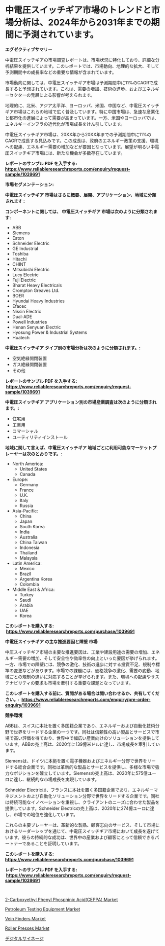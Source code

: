 <p><h1>中電圧スイッチギア市場のトレンドと市場分析は、2024年から2031年までの期間に予測されています。</h1></p><p><strong>エグゼクティブサマリー</strong></p>
<p><p>中電圧スイッチギアの市場調査レポートは、市場状況に特化しており、詳細な分析結果を提供しています。このレポートでは、市場動向、地理的な拡大、そして予測期間中の成長率などの重要な情報が含まれています。</p><p>市場動向に関しては、中電圧スイッチギア市場は予測期間中に11%のCAGRで成長すると予想されています。これは、需要の増加、技術の進歩、およびエネルギーセクターの発展による影響が考えられます。</p><p>地理的に、北米、アジア太平洋、ヨーロッパ、米国、中国など、中電圧スイッチギア市場はこれらの地域で広く普及しています。特に中国市場は、急速な産業化と都市化の進展によって需要が高まっています。一方、米国やヨーロッパでは、エネルギーインフラの近代化が市場成長をけん引しています。</p><p>中電圧スイッチギア市場は、20XX年から20XX年までの予測期間中に11%のCAGRで成長する見込みです。この成長は、政府のエネルギー政策の支援、環境への配慮、エネルギー需要の増加などが要因となっています。展望が明るい中電圧スイッチギア市場には、新たな機会が多数存在しています。</p></p>
<p><strong>レポートのサンプル PDF を入手する: <a href="https://www.reliableresearchreports.com/enquiry/request-sample/1039691">https://www.reliableresearchreports.com/enquiry/request-sample/1039691</a></strong></p>
<p><strong>市場セグメンテーション:</strong></p>
<p><strong> 中電圧スイッチギア 市場はさらに概要、展開、アプリケーション、地域に分類されます :</strong></p>
<p><strong>コンポーネントに関しては、 中電圧スイッチギア 市場は次のように分類されます: &nbsp;</strong></p>
<p><ul><li>ABB</li><li>Siemens</li><li>Eaton</li><li>Schneider Electric</li><li>GE Industrial</li><li>Toshiba</li><li>Hitachi</li><li>CHINT</li><li>Mitsubishi Electric</li><li>Lucy Electric</li><li>Fuji Electric</li><li>Bharat Heavy Electricals</li><li>Crompton Greaves Ltd.</li><li>BOER</li><li>Hyundai Heavy Industries</li><li>Efacec</li><li>Nissin Electric</li><li>Dual-ADE</li><li>Powell Industries</li><li>Henan Senyuan Electric</li><li>Hyosung Power & Industrial Systems</li><li>Huatech</li></ul></p>
<p><strong> 中電圧スイッチギア タイプ別の市場分析は次のように分類されます。:</strong></p>
<p><ul><li>空気絶縁開閉装置</li><li>ガス絶縁開閉装置</li><li>その他</li></ul></p>
<p><strong>レポートのサンプル PDF を入手する: &nbsp;<a href="https://www.reliableresearchreports.com/enquiry/request-sample/1039691">https://www.reliableresearchreports.com/enquiry/request-sample/1039691</a></strong></p>
<p><strong> 中電圧スイッチギア アプリケーション別の市場産業調査は次のように分類されます。:</strong></p>
<p><ul><li>住宅用</li><li>工業用</li><li>コマーシャル</li><li>ユーティリティインストール</li></ul></p>
<p><strong>地域に関して言えば、中電圧スイッチギア 地域ごとに利用可能なマーケットプレーヤーは次のとおりです。:</strong></p>
<p><ul>
    <li>
        North America:
        <ul>
            <li>United States</li>
            <li>Canada</li>
        </ul>
    </li>
    <li>
        Europe:
        <ul>
            <li>Germany</li>
            <li>France</li>
            <li>U.K.</li>
            <li>Italy</li>
            <li>Russia</li>
        </ul>
    </li>
    <li>
        Asia-Pacific:
        <ul>
            <li>China</li>
            <li>Japan</li>
            <li>South Korea</li>
            <li>India</li>
            <li>Australia</li>
            <li>China Taiwan</li>
            <li>Indonesia</li>
            <li>Thailand</li>
            <li>Malaysia</li>
        </ul>
    </li>
    <li>
        Latin America:
        <ul>
            <li>Mexico</li>
            <li>Brazil</li>
            <li>Argentina Korea</li>
            <li>Colombia</li>
        </ul>
    </li>
    <li>
        Middle East & Africa:
        <ul>
            <li>Turkey</li>
            <li>Saudi</li>
            <li>Arabia</li>
            <li>UAE</li>
            <li>Korea</li>
        </ul>
    </li>
    </ul></p>
<p><strong>このレポートを購入する: &nbsp;<a href="https://www.reliableresearchreports.com/purchase/1039691">https://www.reliableresearchreports.com/purchase/1039691</a></strong></p>
<p><strong>中電圧スイッチギア の主な推進要因と障壁 市場</strong></p>
<p><p>中圧スイッチギア市場の主要な推進要因は、工業や建設用途の需要の増加、エネルギー需要の増加、そして安全性や効率性の向上といった要因が挙げられます。一方、市場での障壁には、競争の激化、技術の進歩に対する投資不足、規制や標準の変更などがあります。市場での課題には、価格競争の激化、需要の変動、地域ごとの規制の違いに対応することが挙げられます。また、環境への配慮やサステナビリティの要求も市場を牽引する重要な課題となっています。</p></p>
<p><strong>このレポートを購入する前に、質問がある場合は問い合わせるか、共有してください。:&nbsp; <a href="https://www.reliableresearchreports.com/enquiry/pre-order-enquiry/1039691">https://www.reliableresearchreports.com/enquiry/pre-order-enquiry/1039691</a></strong></p>
<p><strong>競争環境</strong></p>
<p><p>ABBは、スイスに本社を置く多国籍企業であり、エネルギーおよび自動化技術分野で世界をリードする企業の一つです。同社は信頼性の高い製品とサービスで市場で高い評価を得ており、世界中で幅広い産業向けのソリューションを提供しています。ABBの売上高は、2020年に139億米ドルに達し、市場成長を牽引しています。</p><p>Siemensは、ドイツに本拠を置く電子機器およびエネルギー分野で世界をリードする総合企業です。同社は革新的な製品とサービスを提供し、多様な市場で強力なポジションを確立しています。Siemensの売上高は、2020年に575億ユーロに達し、継続的な市場成長を実現しています。</p><p>Schneider Electricは、フランスに本社を置く多国籍企業であり、エネルギーマネジメントおよび自動化ソリューション分野で世界をリードする企業です。同社は持続可能なイノベーションを重視し、クライアントのニーズに合わせた製品を提供しています。Schneider Electricの売上高は、2020年に274億ユーロに達し、市場での地位を強化しています。</p><p>これらの主要プレーヤーは、革新的な製品、顧客志向のサービス、そして市場におけるリーダーシップを通じて、中電圧スイッチギア市場において成長を遂げています。彼らの持続的な成功は、世界中の産業および顧客にとって信頼できるパートナーであることを証明しています。</p></p>
<p><strong>このレポートを購入する: &nbsp; <a href="https://www.reliableresearchreports.com/purchase/1039691">https://www.reliableresearchreports.com/purchase/1039691</a></strong></p>
<p><strong>レポートのサンプル PDF を入手する: &nbsp;<a href="https://www.reliableresearchreports.com/enquiry/request-sample/1039691">https://www.reliableresearchreports.com/enquiry/request-sample/1039691</a></strong><strong></strong></p>
<p>&nbsp;</p>
<p><p><a href="https://issuu.com/reportprime-2/docs/2-carboxyethyl-phenyl-phosphinic-acidceppa-market-">2-Carboxyethyl Phenyl Phosphinic Acid(CEPPA) Market</a></p><p><a href="https://view.publitas.com/reportprime-1/petroleum-testing-equipment-market-size-evaluating-its-market-trends-growth-and-projections-2023-2030/">Petroleum Testing Equipment Market</a></p><p><a href="https://three-jumbo-f6d.notion.site/Vein-Finders-Market-Size-2024-2031-Global-Industrial-Analysis-Key-Geographical-Regions-Market-Sh-2ca7395113014367a6156b688528e408">Vein Finders Market</a></p><p><a href="https://noble-drawer-34c.notion.site/Roller-Presses-Market-Size-Growth-and-Forecast-from-2024-2031-8fc87aa1b0324ba187b8c05f8c7e3b11">Roller Presses Market</a></p><p><a href="https://github.com/lababdou/Market-Research-Report-List-2/blob/main/8921981189825.md">デジタルサイネージ</a></p></p>